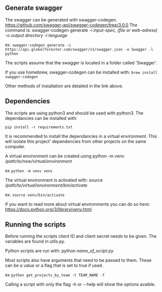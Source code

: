 ## Generate swagger 
The swagger can be generated with swagger-codegen. https://github.com/swagger-api/swagger-codegen/tree/3.0.0
The command is: swagger-codegen generate -i *input-spec, (file or web-adress)* -o *output directory* -l *language*

  ex. `swagger-codegen generate -i https://api.globalforester.com/swagger/v1/swagger.json -o Swagger -l python`
  
The scripts assume that the swagger is located in a folder called 'Swagger'.
  
If you use homebrew, swagger-codegen can be installed with: `brew install swagger-codegen`

Other methods of installation are detailed in the link above.

## Dependencies
The scripts are using python3 and should be used with python3. The dependancies can be installed with:
 
 `pip install -r requirements.txt`
 
It is recommended to install the dependancies in a virtual environment. 
This will isolate this project' dependencies from other projects on the same computer.
 
A virtual environment can be created using python -m venv */path/to/new/virtual/environment*
 
  ex `python -m venv venv`
  
The virtual environment is activated with: source */path/to/virtual/environment/bin/activate*
  
  ex. `source venv/bin/activate`
  
If you want to read more about virtual environments you can do so here: https://docs.python.org/3/library/venv.html

## Running the scripts
Before running the scripts client ID and client secret needs to be given. The variables are found in utils.py.

Python scripts are run with: python *name_of_script.py*

Most scripts also have arguments that need to be passed to them. These can be a value or a flag that is set to true if used.

  ex `python get_projects_by_team -t TEAM_NAME -f`
  
Calling a script with only the flag -h or --help will show the options avaible.
